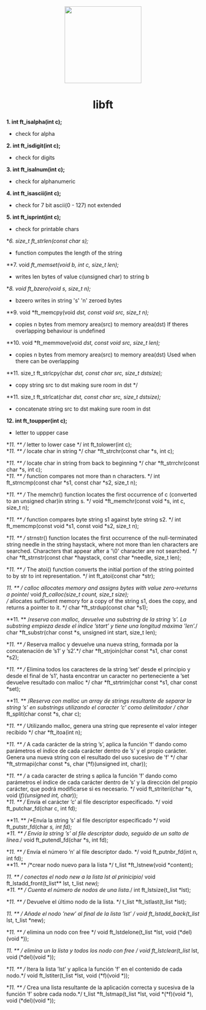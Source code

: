<div id="header" align="center">
  <img src="https://media.giphy.com/media/ztl9x7JlhSlU4MWD6h/giphy.gif" width="200"/>
</div>

<h1 align="center">libft</h1>

**1. int		ft_isalpha(int c);** 
<br>
- check for alpha


**2. int		ft_isdigit(int c);**
<br>
- check for digits

**3. int		ft_isalnum(int c);**
<br>
- check for alphanumeric


**4. int		ft_isascii(int c);**
<br>
- check for 7 bit ascii(0 - 127) not extended


**5. int		ft_isprint(int c);**
<br>
- check for printable chars


**6. size_t	ft_strlen(const char *s);**
<br>
- function computes the length of the string


**7. void	*ft_memset(void *b, int c, size_t len);**
<br>
- writes len bytes of value c(unsigned char) to string b


**8. void	ft_bzero(void *s, size_t n);**
<br>
- bzeero writes in string 's' 'n' zeroed bytes


**9. void	*ft_memcpy(void *dst, const void *src, size_t n);**
<br>
- copies n bytes from memory area(src) to memory area(dst)
If theres overlapping behaviour is undefined

**10. void	*ft_memmove(void *dst, const void *src, size_t len);**
<br>
- copies n bytes from memory area(src) to memory area(dst)
Used when there can be overlapping

**11. size_t	ft_strlcpy(char *dst, const char *src, size_t dstsize);**
- copy string src to dst making sure room in dst */


**11. size_t	ft_strlcat(char *dst, const char *src, size_t dstsize);**
- concatenate string src to dst making sure room in dst

**12. int		ft_toupper(int c);**
- letter to uppper case


**11. **
/* letter to lower case */
int		ft_tolower(int c);
<br>
**11. **
/* locate char in string */
char	*ft_strchr(const char *s, int c);

**11. **
/* locate char in string from back to beginning */
char	*ft_strrchr(const char *s, int c);
<br>
**11. **
/* function compares not more than n characters. */
int		ft_strncmp(const char *s1, const char *s2, size_t n);

**11. **
/* The memchr() function locates the first occurrence of c 
(converted to an unsigned char)in string s. */
void	*ft_memchr(const void *s, int c, size_t n);
<br>

**11. **
/* function compares byte string s1 against byte string s2. */
int		ft_memcmp(const void *s1, const void *s2, size_t n);

**11. **
/* strnstr() function locates the first occurrence of the
null-terminated string needle in the string haystack, 
where not more than len characters are searched.
Characters that appear after a '\0' character are not searched. */
char	*ft_strnstr(const char *haystack, const char *needle, size_t len);
<br>

**11. **
/* The atoi() function converts the initial portion of the string pointed to
 by str to int representation. */
int		ft_atoi(const char *str);

**11. **
/* calloc allocates memory and assigns bytes with value zero->returns a pointe*/
void	*ft_calloc(size_t count, size_t size);
<br>
/* allocates sufficient memory for a copy of the string s1, does the copy, and
returns a pointer to it. */
char	*ft_strdup(const char *s1);

**11. **
/*reserva con malloc, devuelve una substring de la string ’s’.
La substring empieza desde el índice ’start’ y
tiene una longitud máxima ’len’.*/
char	*ft_substr(char const *s, unsigned int start, size_t len);
<br>

**11. **
/* Reserva malloc y devuelve una nueva
string, formada por la concatenación de ’s1’ y ’s2’.*/
char	*ft_strjoin(char const *s1, char const *s2);

**11. **
/* Elimina todos los caracteres de la string ’set’
desde el principio y desde el final de ’s1’, hasta
encontrar un caracter no perteneciente a ’set devuelve resultado 
con malloc */
char	*ft_strtrim(char const *s1, char const *set);
<br>

**11. **
/*Reserva con malloc un array de strings
resultante de separar la string ’s’ en substrings
utilizando el caracter ’c’ como delimitador */
char** ft_split(char const *s, char c);

**11. **
/* Utilizando malloc, genera una string que
represente el valor integer recibido */
char	*ft_itoa(int n);
<br>

**11. **
/* A cada carácter de la string ’s’, aplica la
función ’f’ dando como parámetros el índice de cada
carácter dentro de ’s’ y el propio carácter. Genera
una nueva string con el resultado del uso sucesivo
de ’f’ */
char	*ft_strmapi(char const *s, char (*f)(unsigned int, char));

**11. **
/* a cada caracter de string s aplica la función
’f’ dando como parámetros el índice de cada
carácter dentro de ’s’ y la dirección del propio
carácter, que podrá modificarse si es necesario. */
void	ft_striteri(char *s, void (*f)(unsigned int, char*));
<br>
**11. **
/* Envía el carácter ’c’ al file descriptor especificado. */
void	ft_putchar_fd(char c, int fd);

**11. **
/*Envía la string ’s’ al file descriptor especificado */
void	ft_putstr_fd(char *s, int fd);
<br>
**11. **
/* Envía la string ’s’ al file descriptor dado, seguido de un salto de línea.*/
void	ft_putendl_fd(char *s, int fd);

**11. **
/* Envía el número ’n’ al file descriptor dado. */
void	ft_putnbr_fd(int n, int fd);
<br>
**11. **
/*crear nodo nuevo para la lista */
t_list	*ft_lstnew(void *content);

**11. **
/* conectas el nodo new a la lista lst al prinicipio*/
void	ft_lstadd_front(t_list** lst, t_list *new);
<br>
**11. **
/* Cuenta el número de nodos de una lista.*/
int		ft_lstsize(t_list *lst);

**11. **
/* Devuelve el último nodo de la lista. */
t_list	*ft_lstlast(t_list *lst);

**11. **
/* Añade el nodo ’new’ al final de la lista ’lst’ */
void	ft_lstadd_back(t_list** lst, t_list *new);
<br>

**11. **
/* elimina un nodo con free */
void	ft_lstdelone(t_list *lst, void (*del)(void *));

**11. **
/* elimina un la lista y todos los nodo con free */
void	ft_lstclear(t_list** lst, void (*del)(void *));
<br>

**11. **
/* Itera la lista ’lst’ y aplica la función ’f’ en el contenido de cada nodo.*/
void	ft_lstiter(t_list *lst, void (*f)(void *));

**11. **
/*  Crea una lista resultante de la aplicación correcta y sucesiva de la 
función ’f’ sobre cada nodo.*/
t_list	*ft_lstmap(t_list *lst, void *(*f)(void *), void (*del)(void *));
